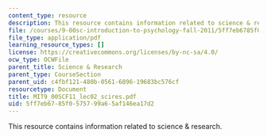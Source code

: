 ```yaml
---
content_type: resource
description: This resource contains information related to science & research.
file: /courses/9-00sc-introduction-to-psychology-fall-2011/5ff7eb6785f0575799a65af146ea17d2_MIT9_00SCF11_lec02_scires.pdf
file_type: application/pdf
learning_resource_types: []
license: https://creativecommons.org/licenses/by-nc-sa/4.0/
ocw_type: OCWFile
parent_title: Science & Research
parent_type: CourseSection
parent_uid: c4fbf121-480b-0561-6896-19683bc576cf
resourcetype: Document
title: MIT9_00SCF11_lec02_scires.pdf
uid: 5ff7eb67-85f0-5757-99a6-5af146ea17d2
---
```

This resource contains information related to science & research.